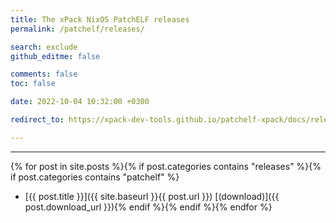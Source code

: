 ```yaml
---
title: The xPack NixOS PatchELF releases
permalink: /patchelf/releases/

search: exclude
github_editme: false

comments: false
toc: false

date: 2022-10-04 10:32:00 +0300

redirect_to: https://xpack-dev-tools.github.io/patchelf-xpack/docs/releases/

---
```


___
{% for post in site.posts %}{% if post.categories contains "releases" %}{% if post.categories contains "patchelf" %}
* [{{ post.title }}]({{ site.baseurl }}{{ post.url }}) [(download)]({{ post.download_url }}){% endif %}{% endif %}{% endfor %}
